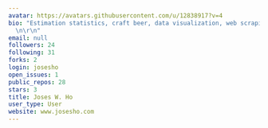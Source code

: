 ```yaml
---
avatar: https://avatars.githubusercontent.com/u/12838917?v=4
bio: "Estimation statistics, craft beer, data visualization, web scraping, poetry\r\
  \n\r\n"
email: null
followers: 24
following: 31
forks: 2
login: josesho
open_issues: 1
public_repos: 28
stars: 3
title: Joses W. Ho
user_type: User
website: www.josesho.com
---
```

